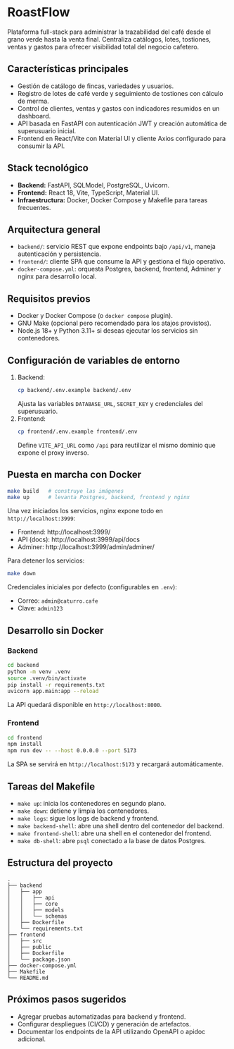 # RoastFlow

Plataforma full-stack para administrar la trazabilidad del café desde el grano verde hasta la venta final. Centraliza catálogos, lotes, tostiones, ventas y gastos para ofrecer visibilidad total del negocio cafetero.

## Características principales
- Gestión de catálogo de fincas, variedades y usuarios.
- Registro de lotes de café verde y seguimiento de tostiones con cálculo de merma.
- Control de clientes, ventas y gastos con indicadores resumidos en un dashboard.
- API basada en FastAPI con autenticación JWT y creación automática de superusuario inicial.
- Frontend en React/Vite con Material UI y cliente Axios configurado para consumir la API.

## Stack tecnológico
- **Backend:** FastAPI, SQLModel, PostgreSQL, Uvicorn.
- **Frontend:** React 18, Vite, TypeScript, Material UI.
- **Infraestructura:** Docker, Docker Compose y Makefile para tareas frecuentes.

## Arquitectura general
- `backend/`: servicio REST que expone endpoints bajo `/api/v1`, maneja autenticación y persistencia.
- `frontend/`: cliente SPA que consume la API y gestiona el flujo operativo.
- `docker-compose.yml`: orquesta Postgres, backend, frontend, Adminer y nginx para desarrollo local.

## Requisitos previos
- Docker y Docker Compose (o `docker compose` plugin).
- GNU Make (opcional pero recomendado para los atajos provistos).
- Node.js 18+ y Python 3.11+ si deseas ejecutar los servicios sin contenedores.

## Configuración de variables de entorno
1. Backend:
   ```bash
   cp backend/.env.example backend/.env
   ```
   Ajusta las variables `DATABASE_URL`, `SECRET_KEY` y credenciales del superusuario.
2. Frontend:
   ```bash
   cp frontend/.env.example frontend/.env
   ```
   Define `VITE_API_URL` como `/api` para reutilizar el mismo dominio que expone el proxy inverso.

## Puesta en marcha con Docker
```bash
make build   # construye las imágenes
make up      # levanta Postgres, backend, frontend y nginx
```
Una vez iniciados los servicios, nginx expone todo en `http://localhost:3999`:
- Frontend: http://localhost:3999/
- API (docs): http://localhost:3999/api/docs
- Adminer: http://localhost:3999/admin/adminer/

Para detener los servicios:
```bash
make down
```

Credenciales iniciales por defecto (configurables en `.env`):
- Correo: `admin@caturro.cafe`
- Clave: `admin123`

## Desarrollo sin Docker
### Backend
```bash
cd backend
python -m venv .venv
source .venv/bin/activate
pip install -r requirements.txt
uvicorn app.main:app --reload
```
La API quedará disponible en `http://localhost:8000`.

### Frontend
```bash
cd frontend
npm install
npm run dev -- --host 0.0.0.0 --port 5173
```
La SPA se servirá en `http://localhost:5173` y recargará automáticamente.

## Tareas del Makefile
- `make up`: inicia los contenedores en segundo plano.
- `make down`: detiene y limpia los contenedores.
- `make logs`: sigue los logs de backend y frontend.
- `make backend-shell`: abre una shell dentro del contenedor del backend.
- `make frontend-shell`: abre una shell en el contenedor del frontend.
- `make db-shell`: abre `psql` conectado a la base de datos Postgres.

## Estructura del proyecto
```text
.
├── backend
│   ├── app
│   │   ├── api
│   │   ├── core
│   │   ├── models
│   │   └── schemas
│   ├── Dockerfile
│   └── requirements.txt
├── frontend
│   ├── src
│   ├── public
│   ├── Dockerfile
│   └── package.json
├── docker-compose.yml
├── Makefile
└── README.md
```

## Próximos pasos sugeridos
- Agregar pruebas automatizadas para backend y frontend.
- Configurar despliegues (CI/CD) y generación de artefactos.
- Documentar los endpoints de la API utilizando OpenAPI o apidoc adicional.
